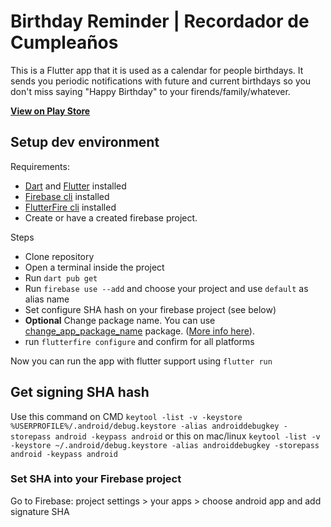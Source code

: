 # Birthday Reminder | Recordador de Cumpleaños

This is a Flutter app that it is used as a calendar for people birthdays.
It sends you periodic notifications with future and current birthdays so you don't miss
saying "Happy Birthday" to your firends/family/whatever.

[**View on Play Store**](https://play.google.com/store/apps/details?id=net.tomascichero.birthdayremainder)

## Setup dev environment

Requirements:
- [Dart](https://dart.dev/) and [Flutter](https://flutter.dev/) installed 
- [Firebase cli](https://firebase.google.com/docs/cli) installed
- [FlutterFire cli](https://firebase.google.com/docs/flutter/setup?platform=android) installed
- Create or have a created firebase project.

Steps
- Clone repository
- Open a terminal inside the project
- Run `dart pub get`
- Run `firebase use --add` and choose your project and use `default` as alias name
- Set configure SHA hash on your firebase project (see below)
- **Optional** Change package name. You can use [change_app_package_name](https://pub.dev/packages/change_app_package_name) package. ([More info here](https://stackoverflow.com/questions/51534616/how-to-change-package-name-in-flutter)).
- run `flutterfire configure` and confirm for all platforms

Now you can run the app with flutter support using `flutter run`

## Get signing SHA hash

Use this command on CMD `keytool -list -v -keystore %USERPROFILE%/.android/debug.keystore -alias androiddebugkey -storepass android -keypass android` 
or this on mac/linux `keytool -list -v -keystore ~/.android/debug.keystore -alias androiddebugkey -storepass android -keypass android` 

### Set SHA into your Firebase project

Go to Firebase: project settings > your apps > choose android app and add signature SHA